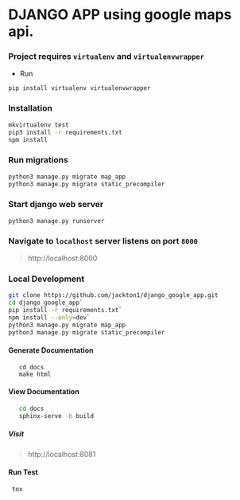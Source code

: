 # DJANGO APP using google maps api. 


### Project requires `virtualenv` and `virtualenvwrapper`
- Run
```
pip install virtualenv virtualenvwrapper
```

### Installation
```bash
mkvirtualenv test
pip3 install -r requirements.txt
npm install
```

### Run migrations
```sh
python3 manage.py migrate map_app
python3 manage.py migrate static_precompiler
```

### Start django web server
```
python3 manage.py runserver
```


### Navigate to `localhost` server listens on port `8000`

> http://localhost:8000

### Local Development
```bash
git clone https://github.com/jackton1/django_google_app.git
cd django_google_app`
pip install -r requirements.txt`
npm install --only=dev`
python3 manage.py migrate map_app
python3 manage.py migrate static_precompiler
```


#### Generate Documentation
```
   cd docs
   make html
```

#### View Documentation
```sh
   cd docs
   sphinx-serve -b build
```

##### Visit
>  http://localhost:8081

#### Run Test
```
 tox
```
